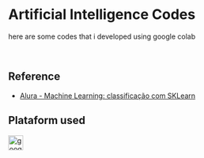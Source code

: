 # Artificial Intelligence Codes

here are some codes that i developed using google colab

 <br>

## Reference

 - [Alura - Machine Learning: classificação com SKLearn](https://www.alura.com.br/?srsltid=AfmBOoo3vHt8Q6zNf-qOj7UVdPqTF-T0T9myHWKlsROQmP42TF0w024f)

## Plataform used
<img
align="left" 
alt="googlecolab" 
title="googlecolab"
width="30px" 
style="padding-right: 10px;" 
src="https://cdn.jsdelivr.net/gh/devicons/devicon@latest/icons/googlecolab/googlecolab-original.svg"
 />
